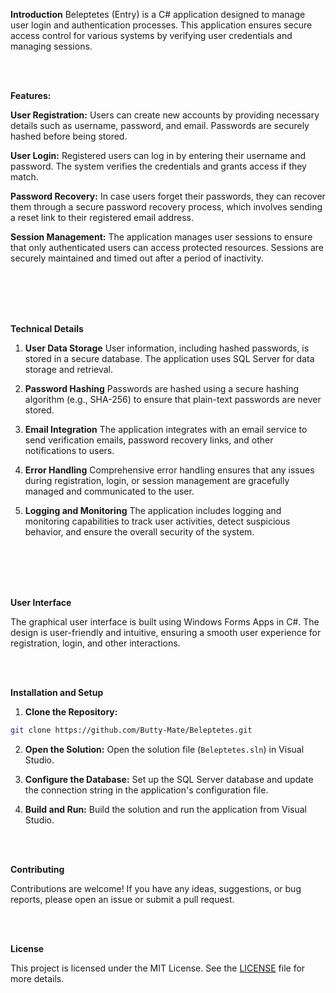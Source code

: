 **Introduction**
Beleptetes (Entry) is a C# application designed to manage user login and authentication processes. This application ensures secure access control for various systems by verifying user credentials and managing sessions.

<br><br>

**Features:** 

**User Registration:** 
Users can create new accounts by providing necessary details such as username, password, and email. Passwords are securely hashed before being stored.

**User Login:** 
Registered users can log in by entering their username and password. The system verifies the credentials and grants access if they match.

**Password Recovery:** 
In case users forget their passwords, they can recover them through a secure password recovery process, which involves sending a reset link to their registered email address.

**Session Management:** 
The application manages user sessions to ensure that only authenticated users can access protected resources. Sessions are securely maintained and timed out after a period of inactivity.

<br><br><br><br>

**Technical Details** 

1. **User Data Storage** 
User information, including hashed passwords, is stored in a secure database. The application uses SQL Server for data storage and retrieval.

2. **Password Hashing** 
Passwords are hashed using a secure hashing algorithm (e.g., SHA-256) to ensure that plain-text passwords are never stored.

3. **Email Integration** 
The application integrates with an email service to send verification emails, password recovery links, and other notifications to users.

4. **Error Handling** 
Comprehensive error handling ensures that any issues during registration, login, or session management are gracefully managed and communicated to the user.

5. **Logging and Monitoring** 
The application includes logging and monitoring capabilities to track user activities, detect suspicious behavior, and ensure the overall security of the system.

<br><br><br><br>

**User Interface** 

The graphical user interface is built using Windows Forms Apps in C#. The design is user-friendly and intuitive, ensuring a smooth user experience for registration, login, and other interactions.

<br><br>

**Installation and Setup** 

1. **Clone the Repository:**
```sh
git clone https://github.com/Butty-Mate/Beleptetes.git
```
2. **Open the Solution:**
   Open the solution file (`Beleptetes.sln`) in Visual Studio.

3. **Configure the Database:**
   Set up the SQL Server database and update the connection string in the application's configuration file.

4. **Build and Run:**
   Build the solution and run the application from Visual Studio.

<br><br>

**Contributing** 

Contributions are welcome! If you have any ideas, suggestions, or bug reports, please open an issue or submit a pull request.

<br><br>

**License** 

This project is licensed under the MIT License. See the [LICENSE](LICENSE) file for more details.
